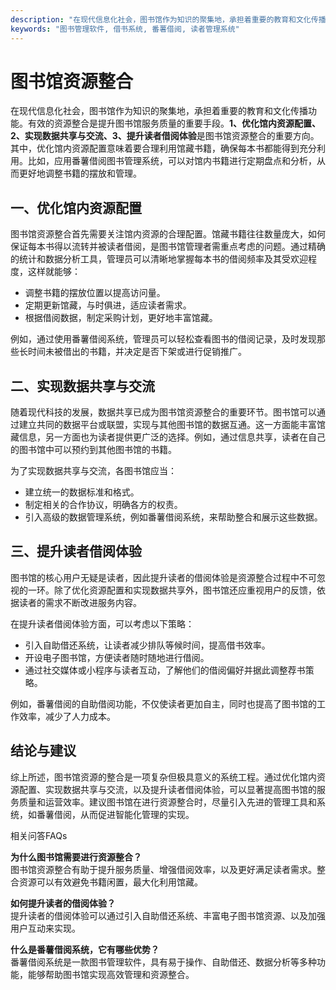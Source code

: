 ```yaml
---
description: "在现代信息化社会，图书馆作为知识的聚集地，承担着重要的教育和文化传播功能。有效的资源整合是提升图书馆服务质量的重要手段。**1、优化馆内资源配置、2、实现数据共享与交流、3、提升读者借阅体验**是图书馆资源整合的重要方向。其中，优化馆内资源配置意味着要合理利用馆藏书籍，确保每本书都能得到充分利用。比如，应用番薯借阅图书管理系统，可以对馆内书籍进行定期盘点和分析，从而更好地调整书籍的摆放和管理。"
keywords: "图书管理软件, 借书系统, 番薯借阅, 读者管理系统"
---
```

# 图书馆资源整合

在现代信息化社会，图书馆作为知识的聚集地，承担着重要的教育和文化传播功能。有效的资源整合是提升图书馆服务质量的重要手段。**1、优化馆内资源配置、2、实现数据共享与交流、3、提升读者借阅体验**是图书馆资源整合的重要方向。其中，优化馆内资源配置意味着要合理利用馆藏书籍，确保每本书都能得到充分利用。比如，应用番薯借阅图书管理系统，可以对馆内书籍进行定期盘点和分析，从而更好地调整书籍的摆放和管理。

## **一、优化馆内资源配置**

图书馆资源整合首先需要关注馆内资源的合理配置。馆藏书籍往往数量庞大，如何保证每本书得以流转并被读者借阅，是图书馆管理者需重点考虑的问题。通过精确的统计和数据分析工具，管理员可以清晰地掌握每本书的借阅频率及其受欢迎程度，这样就能够：

- 调整书籍的摆放位置以提高访问量。
- 定期更新馆藏，与时俱进，适应读者需求。
- 根据借阅数据，制定采购计划，更好地丰富馆藏。

例如，通过使用番薯借阅系统，管理员可以轻松查看图书的借阅记录，及时发现那些长时间未被借出的书籍，并决定是否下架或进行促销推广。

## **二、实现数据共享与交流**

随着现代科技的发展，数据共享已成为图书馆资源整合的重要环节。图书馆可以通过建立共同的数据平台或联盟，实现与其他图书馆的数据互通。这一方面能丰富馆藏信息，另一方面也为读者提供更广泛的选择。例如，通过信息共享，读者在自己的图书馆中可以预约到其他图书馆的书籍。

为了实现数据共享与交流，各图书馆应当：

- 建立统一的数据标准和格式。
- 制定相关的合作协议，明确各方的权责。
- 引入高级的数据管理系统，例如番薯借阅系统，来帮助整合和展示这些数据。

## **三、提升读者借阅体验**

图书馆的核心用户无疑是读者，因此提升读者的借阅体验是资源整合过程中不可忽视的一环。除了优化资源配置和实现数据共享外，图书馆还应重视用户的反馈，依据读者的需求不断改进服务内容。

在提升读者借阅体验方面，可以考虑以下策略：

- 引入自助借还系统，让读者减少排队等候时间，提高借书效率。
- 开设电子图书馆，方便读者随时随地进行借阅。
- 通过社交媒体或小程序与读者互动，了解他们的借阅偏好并据此调整荐书策略。

例如，番薯借阅的自助借阅功能，不仅使读者更加自主，同时也提高了图书馆的工作效率，减少了人力成本。

## **结论与建议**

综上所述，图书馆资源的整合是一项复杂但极具意义的系统工程。通过优化馆内资源配置、实现数据共享与交流，以及提升读者借阅体验，可以显著提高图书馆的服务质量和运营效率。建议图书馆在进行资源整合时，尽量引入先进的管理工具和系统，如番薯借阅，从而促进智能化管理的实现。

相关问答FAQs

**为什么图书馆需要进行资源整合？**  
图书馆资源整合有助于提升服务质量、增强借阅效率，以及更好满足读者需求。整合资源可以有效避免书籍闲置，最大化利用馆藏。

**如何提升读者的借阅体验？**  
提升读者的借阅体验可以通过引入自助借还系统、丰富电子图书馆资源、以及加强用户互动来实现。

**什么是番薯借阅系统，它有哪些优势？**  
番薯借阅系统是一款图书管理软件，具有易于操作、自助借还、数据分析等多种功能，能够帮助图书馆实现高效管理和资源整合。
